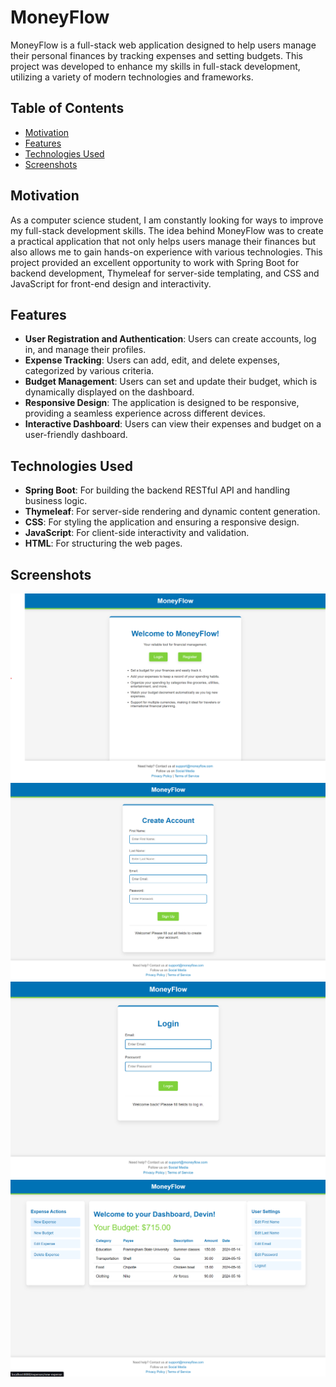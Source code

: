 # MoneyFlow

MoneyFlow is a full-stack web application designed to help users manage their personal finances by tracking expenses and setting budgets. This project was developed to enhance my skills in full-stack development, utilizing a variety of modern technologies and frameworks.

## Table of Contents

- [Motivation](#motivation)
- [Features](#features)
- [Technologies Used](#technologies-used)
- [Screenshots](#screenshots)

## Motivation

As a computer science student, I am constantly looking for ways to improve my full-stack development skills. The idea behind MoneyFlow was to create a practical application that not only helps users manage their finances but also allows me to gain hands-on experience with various technologies. This project provided an excellent opportunity to work with Spring Boot for backend development, Thymeleaf for server-side templating, and CSS and JavaScript for front-end design and interactivity.

## Features

- **User Registration and Authentication**: Users can create accounts, log in, and manage their profiles.
- **Expense Tracking**: Users can add, edit, and delete expenses, categorized by various criteria.
- **Budget Management**: Users can set and update their budget, which is dynamically displayed on the dashboard.
- **Responsive Design**: The application is designed to be responsive, providing a seamless experience across different devices.
- **Interactive Dashboard**: Users can view their expenses and budget on a user-friendly dashboard.

## Technologies Used

- **Spring Boot**: For building the backend RESTful API and handling business logic.
- **Thymeleaf**: For server-side rendering and dynamic content generation.
- **CSS**: For styling the application and ensuring a responsive design.
- **JavaScript**: For client-side interactivity and validation.
- **HTML**: For structuring the web pages.

## Screenshots
<img src="assets/welcome-page.png">
<img src="assets/register-page.png">
<img src="assets/login-page.png">
<img src="assets/dashboard-page.png">


